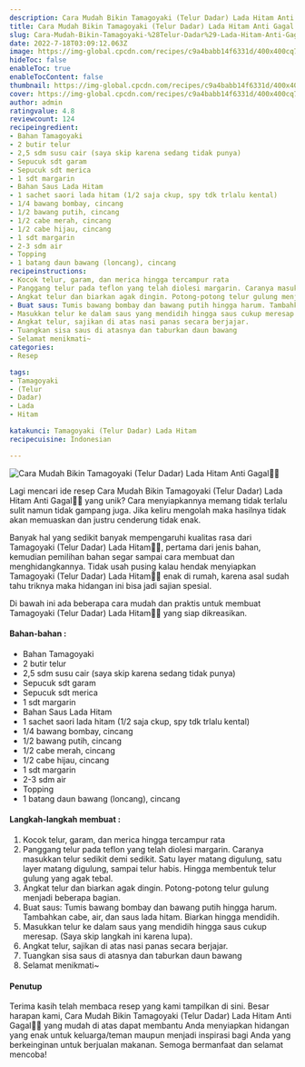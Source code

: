 ```yaml
---
description: Cara Mudah Bikin Tamagoyaki (Telur Dadar) Lada Hitam Anti Gagal"
title: Cara Mudah Bikin Tamagoyaki (Telur Dadar) Lada Hitam Anti Gagal
slug: Cara-Mudah-Bikin-Tamagoyaki-%28Telur-Dadar%29-Lada-Hitam-Anti-Gagal
date: 2022-7-18T03:09:12.063Z
image: https://img-global.cpcdn.com/recipes/c9a4babb14f6331d/400x400cq70/photo.jpg
hideToc: false
enableToc: true
enableTocContent: false
thumbnail: https://img-global.cpcdn.com/recipes/c9a4babb14f6331d/400x400cq70/photo.jpg
cover: https://img-global.cpcdn.com/recipes/c9a4babb14f6331d/400x400cq70/photo.jpg
author: admin
ratingvalue: 4.8
reviewcount: 124
recipeingredient:
- Bahan Tamagoyaki
- 2 butir telur
- 2,5 sdm susu cair (saya skip karena sedang tidak punya)
- Sepucuk sdt garam
- Sepucuk sdt merica
- 1 sdt margarin
- Bahan Saus Lada Hitam
- 1 sachet saori lada hitam (1/2 saja ckup, spy tdk trlalu kental)
- 1/4 bawang bombay, cincang
- 1/2 bawang putih, cincang
- 1/2 cabe merah, cincang
- 1/2 cabe hijau, cincang
- 1 sdt margarin
- 2-3 sdm air
- Topping
- 1 batang daun bawang (loncang), cincang
recipeinstructions:
- Kocok telur, garam, dan merica hingga tercampur rata
- Panggang telur pada teflon yang telah diolesi margarin. Caranya masukkan telur sedikit demi sedikit. Satu layer matang digulung, satu layer matang digulung, sampai telur habis. Hingga membentuk telur gulung yang agak tebal.
- Angkat telur dan biarkan agak dingin. Potong-potong telur gulung menjadi beberapa bagian.
- Buat saus: Tumis bawang bombay dan bawang putih hingga harum. Tambahkan cabe, air, dan saus lada hitam. Biarkan hingga mendidih.
- Masukkan telur ke dalam saus yang mendidih hingga saus cukup meresap. (Saya skip langkah ini karena lupa).
- Angkat telur, sajikan di atas nasi panas secara berjajar.
- Tuangkan sisa saus di atasnya dan taburkan daun bawang
- Selamat menikmati~
categories:
- Resep

tags:
- Tamagoyaki
- (Telur
- Dadar)
- Lada
- Hitam

katakunci: Tamagoyaki (Telur Dadar) Lada Hitam
recipecuisine: Indonesian

---
```


![Cara Mudah Bikin Tamagoyaki (Telur Dadar) Lada Hitam Anti Gagal👩‍🍳](https://img-global.cpcdn.com/recipes/c9a4babb14f6331d/400x400cq70/photo.jpg)

Lagi mencari ide resep Cara Mudah Bikin Tamagoyaki (Telur Dadar) Lada Hitam Anti Gagal👩‍🍳 yang unik? Cara menyiapkannya memang tidak terlalu sulit namun tidak gampang juga. Jika keliru mengolah maka hasilnya tidak akan memuaskan dan justru cenderung tidak enak.

Banyak hal yang sedikit banyak mempengaruhi kualitas rasa dari Tamagoyaki (Telur Dadar) Lada Hitam👩‍🍳, pertama dari jenis bahan, kemudian pemilihan bahan segar sampai cara membuat dan menghidangkannya. Tidak usah pusing kalau hendak menyiapkan Tamagoyaki (Telur Dadar) Lada Hitam👩‍🍳 enak di rumah, karena asal sudah tahu triknya maka hidangan ini bisa jadi sajian spesial.

Di bawah ini ada beberapa cara mudah dan praktis untuk membuat Tamagoyaki (Telur Dadar) Lada Hitam👩‍🍳 yang siap dikreasikan.

<!--inarticleads1-->

#### Bahan-bahan :

- Bahan Tamagoyaki
- 2 butir telur
- 2,5 sdm susu cair (saya skip karena sedang tidak punya)
- Sepucuk sdt garam
- Sepucuk sdt merica
- 1 sdt margarin
- Bahan Saus Lada Hitam
- 1 sachet saori lada hitam (1/2 saja ckup, spy tdk trlalu kental)
- 1/4 bawang bombay, cincang
- 1/2 bawang putih, cincang
- 1/2 cabe merah, cincang
- 1/2 cabe hijau, cincang
- 1 sdt margarin
- 2-3 sdm air
- Topping
- 1 batang daun bawang (loncang), cincang

<!--inarticleads2-->

#### Langkah-langkah membuat :

1. Kocok telur, garam, dan merica hingga tercampur rata
1. Panggang telur pada teflon yang telah diolesi margarin. Caranya masukkan telur sedikit demi sedikit. Satu layer matang digulung, satu layer matang digulung, sampai telur habis. Hingga membentuk telur gulung yang agak tebal.
1. Angkat telur dan biarkan agak dingin. Potong-potong telur gulung menjadi beberapa bagian.
1. Buat saus: Tumis bawang bombay dan bawang putih hingga harum. Tambahkan cabe, air, dan saus lada hitam. Biarkan hingga mendidih.
1. Masukkan telur ke dalam saus yang mendidih hingga saus cukup meresap. (Saya skip langkah ini karena lupa).
1. Angkat telur, sajikan di atas nasi panas secara berjajar.
1. Tuangkan sisa saus di atasnya dan taburkan daun bawang
1. Selamat menikmati~

#### Penutup

Terima kasih telah membaca resep yang kami tampilkan di sini. Besar harapan kami, Cara Mudah Bikin Tamagoyaki (Telur Dadar) Lada Hitam Anti Gagal👩‍🍳 yang mudah di atas dapat membantu Anda menyiapkan hidangan yang enak untuk keluarga/teman maupun menjadi inspirasi bagi Anda yang berkeinginan untuk berjualan makanan. Semoga bermanfaat dan selamat mencoba!